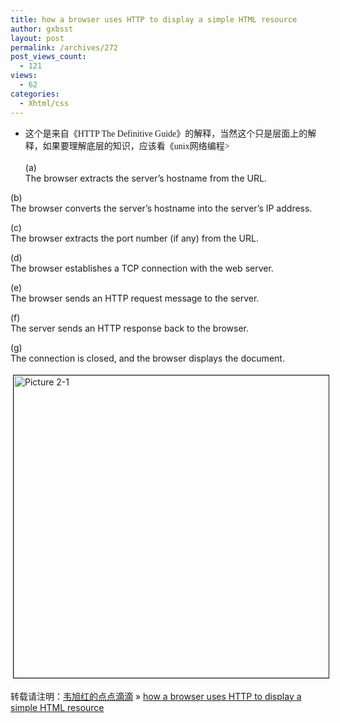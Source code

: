 ```yaml
---
title: how a browser uses HTTP to display a simple HTML resource
author: gxbsst
layout: post
permalink: /archives/272
post_views_count:
  - 121
views:
  - 62
categories:
  - Xhtml/css
---
```

* <span style="font-family:STHeiti;">这</span>个是来自《<span style="font-family:serif;">HTTP The Definitive Guide</span>》的解<span style="font-family:STHeiti;">释</span>，当然<span style="font-family:STHeiti;">这</span>个只是<span style="font-family:STHeiti;">层</span>面上的解<span style="font-family:STHeiti;">释</span>，如果要理解底<span style="font-family:STHeiti;">层</span>的<span style="font-family:STHeiti;">知识，应该看《unix网络编程><br /> </span>  
(a)  
The browser extracts the server&#8217;s hostname from the URL.

(b)  
The browser converts the server&#8217;s hostname into the server&#8217;s IP address.

(c)  
The browser extracts the port number (if any) from the URL.

(d)  
The browser establishes a TCP connection with the web server.

(e)  
The browser sends an HTTP request message to the server.

(f)  
The server sends an HTTP response back to the browser.

(g)  
The connection is closed, and the browser displays the document.

<img src="http://www.weixuhong.com/content/uploads/2009/09/Picture-2-1.png" height="484" width="606" border="1" hspace="4" vspace="4" alt="Picture 2-1" />

转载请注明：[韦旭红的点点滴滴][1] &raquo; [how a browser uses HTTP to display a simple HTML resource][2]

 [1]: http://www.weixuhong.com
 [2]: http://www.weixuhong.com/archives/272